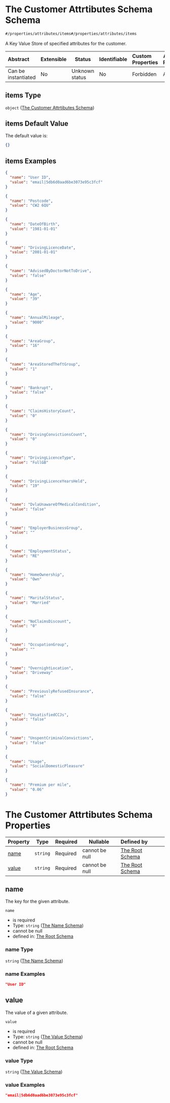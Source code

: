 # The Customer Attrtibutes Schema Schema

```txt
#/properties/attributes/items#/properties/attributes/items
```

A Key Value Store of specified attributes for the customer.


| Abstract            | Extensible | Status         | Identifiable | Custom Properties | Additional Properties | Access Restrictions | Defined In                                                                  |
| :------------------ | ---------- | -------------- | ------------ | :---------------- | --------------------- | ------------------- | --------------------------------------------------------------------------- |
| Can be instantiated | No         | Unknown status | No           | Forbidden         | Allowed               | none                | [quotes.schema.json\*](../../out/quotes.schema.json "open original schema") |

## items Type

`object` ([The Customer Attrtibutes Schema](quotes-properties-the-customer-attributes-schema-the-customer-attrtibutes-schema.md))

## items Default Value

The default value is:

```json
{}
```

## items Examples

```json
{
  "name": "User ID",
  "value": "email|5db6d0aad6be3073e95c3fcf"
}
```

```json
{
  "name": "Postcode",
  "value": "CW2 6QU"
}
```

```json
{
  "name": "DateOfBirth",
  "value": "1981-01-01"
}
```

```json
{
  "name": "DrivingLicenceDate",
  "value": "2001-01-01"
}
```

```json
{
  "name": "AdvisedByDoctorNotToDrive",
  "value": "false"
}
```

```json
{
  "name": "Age",
  "value": "39"
}
```

```json
{
  "name": "AnnualMileage",
  "value": "9000"
}
```

```json
{
  "name": "AreaGroup",
  "value": "16"
}
```

```json
{
  "name": "AreaStoredTheftGroup",
  "value": "1"
}
```

```json
{
  "name": "Bankrupt",
  "value": "false"
}
```

```json
{
  "name": "ClaimsHistoryCount",
  "value": "0"
}
```

```json
{
  "name": "DrivingConvictionsCount",
  "value": "0"
}
```

```json
{
  "name": "DrivingLicenceType",
  "value": "FullGB"
}
```

```json
{
  "name": "DrivingLicenceYearsHeld",
  "value": "19"
}
```

```json
{
  "name": "DvlaUnawareOfMedicalCondition",
  "value": "false"
}
```

```json
{
  "name": "EmployerBusinessGroup",
  "value": ""
}
```

```json
{
  "name": "EmploymentStatus",
  "value": "RE"
}
```

```json
{
  "name": "HomeOwnership",
  "value": "Own"
}
```

```json
{
  "name": "MaritalStatus",
  "value": "Married"
}
```

```json
{
  "name": "NoClaimsDiscount",
  "value": "0"
}
```

```json
{
  "name": "OccupationGroup",
  "value": ""
}
```

```json
{
  "name": "OvernightLocation",
  "value": "Driveway"
}
```

```json
{
  "name": "PreviouslyRefusedInsurance",
  "value": "false"
}
```

```json
{
  "name": "UnsatisfiedCCJs",
  "value": "false"
}
```

```json
{
  "name": "UnspentCriminalConvictions",
  "value": "false"
}
```

```json
{
  "name": "Usage",
  "value": "SocialDomesticPleasure"
}
```

```json
{
  "name": "Premium per mile",
  "value": "0.06"
}
```

# The Customer Attrtibutes Schema Properties

| Property        | Type     | Required | Nullable       | Defined by                                                                                                                                                                                                                         |
| :-------------- | -------- | -------- | -------------- | :--------------------------------------------------------------------------------------------------------------------------------------------------------------------------------------------------------------------------------- |
| [name](#name)   | `string` | Required | cannot be null | [The Root Schema](quotes-properties-the-customer-attributes-schema-the-customer-attrtibutes-schema-properties-the-name-schema.md "\#/properties/attributes/items/properties/name#/properties/attributes/items/properties/name")    |
| [value](#value) | `string` | Required | cannot be null | [The Root Schema](quotes-properties-the-customer-attributes-schema-the-customer-attrtibutes-schema-properties-the-value-schema.md "\#/properties/attributes/items/properties/value#/properties/attributes/items/properties/value") |

## name

The key for the given attribute.


`name`

-   is required
-   Type: `string` ([The Name Schema](quotes-properties-the-customer-attributes-schema-the-customer-attrtibutes-schema-properties-the-name-schema.md))
-   cannot be null
-   defined in: [The Root Schema](quotes-properties-the-customer-attributes-schema-the-customer-attrtibutes-schema-properties-the-name-schema.md "\#/properties/attributes/items/properties/name#/properties/attributes/items/properties/name")

### name Type

`string` ([The Name Schema](quotes-properties-the-customer-attributes-schema-the-customer-attrtibutes-schema-properties-the-name-schema.md))

### name Examples

```json
"User ID"
```

## value

The value of a given attribute.


`value`

-   is required
-   Type: `string` ([The Value Schema](quotes-properties-the-customer-attributes-schema-the-customer-attrtibutes-schema-properties-the-value-schema.md))
-   cannot be null
-   defined in: [The Root Schema](quotes-properties-the-customer-attributes-schema-the-customer-attrtibutes-schema-properties-the-value-schema.md "\#/properties/attributes/items/properties/value#/properties/attributes/items/properties/value")

### value Type

`string` ([The Value Schema](quotes-properties-the-customer-attributes-schema-the-customer-attrtibutes-schema-properties-the-value-schema.md))

### value Examples

```json
"email|5db6d0aad6be3073e95c3fcf"
```

